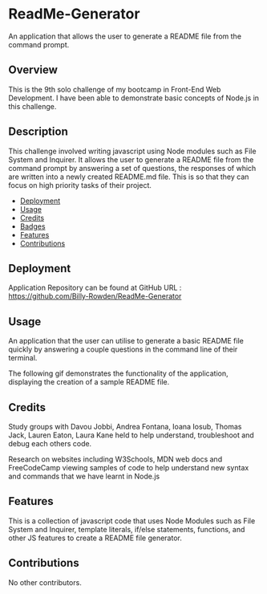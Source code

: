 # ReadMe-Generator

An application that allows the user to generate a README file from the command prompt. 
## Overview
 This is the 9th solo challenge of my bootcamp in Front-End Web Development. I have been able to demonstrate basic concepts of Node.js in this challenge.

## Description
This challenge involved writing javascript using Node modules such as File System and Inquirer. It allows the user to generate a README file from the command prompt by answering a set of questions, the responses of which are written into a newly created README.md file. This is so that they can focus on high priority tasks of their project. 

* [Deployment](#Deployment)
* [Usage](#Usage)
* [Credits](#Credits)
* [Badges](#Badges)
* [Features](#Features)
* [Contributions](#Contributions)

## Deployment

Application Repository can be found at GitHub URL : https://github.com/Billy-Rowden/ReadMe-Generator

## Usage 

An application that the user can utilise to generate a basic README file quickly by answering a couple questions in the command line of their terminal.

The following gif demonstrates the functionality of the application, displaying the creation of a sample README file.

## Credits

Study groups with Davou Jobbi, Andrea Fontana, Ioana Iosub, Thomas Jack, Lauren Eaton, Laura Kane held to help understand, troubleshoot and debug each others code.

Research on websites including W3Schools, MDN web docs and FreeCodeCamp viewing samples of code to help understand new syntax and commands that we have learnt in Node.js

## Features

This is a collection of javascript code that uses Node Modules such as File System and Inquirer, template literals, if/else statements, functions, and other JS features to create a README file generator. 

## Contributions

No other contributors.